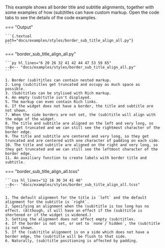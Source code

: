 This example shows all border title and subtitle alignments, together with some examples of how (sub)titles can have custom markup.
Open the code tabs to see the details of the code examples.

=== "Output"

    ```{.textual path="docs/examples/styles/border_sub_title_align_all.py"}
    ```

=== "border_sub_title_align_all.py"

    ```py hl_lines="6 20 26 32 41 42 44 47 53 59 65"
    --8<-- "docs/examples/styles/border_sub_title_align_all.py"
    ```

    1. Border (sub)titles can contain nested markup.
    2. Long (sub)titles get truncated and occupy as much space as possible.
    3. (Sub)titles can be stylised with Rich markup.
    4. An empty (sub)title isn't displayed.
    5. The markup can even contain Rich links.
    6. If the widget does not have a border, the title and subtitle are not shown.
    7. When the side borders are not set, the (sub)title will align with the edge of the widget.
    8. The title and subtitle are aligned on the left and very long, so they get truncated and we can still see the rightmost character of the border edge.
    9. The title and subtitle are centered and very long, so they get truncated and are centered with one character of padding on each side.
    10. The title and subtitle are aligned on the right and very long, so they get truncated and we can still see the leftmost character of the border edge.
    11. An auxiliary function to create labels with border title and subtitle.

=== "border_sub_title_align_all.tcss"

    ```css hl_lines="12 16 30 34 41 46"
    --8<-- "docs/examples/styles/border_sub_title_align_all.tcss"
    ```

    1. The default alignment for the title is `left` and the default alignment for the subtitle is `right`.
    2. Specifying an alignment when the (sub)title is too long has no effect. (Although, it will have an effect if the (sub)title is shortened or if the widget is widened.)
    3. Setting the alignment does not affect empty (sub)titles.
    4. If the border is not set, or set to `none`/`hidden`, the (sub)title is not shown.
    5. If the (sub)title alignment is on a side which does not have a border edge, the (sub)title will be flush to that side.
    6. Naturally, (sub)title positioning is affected by padding.
